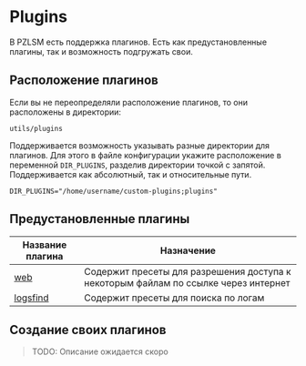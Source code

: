 # Plugins
В PZLSM есть поддержка плагинов. Есть как предустановленные плагины, так и возможность подгружать свои. 

## Расположение плагинов
Если вы не переопределяли расположение плагинов, то они расположены в директории:

    utils/plugins

Поддерживается возможность указывать разные директории для плагинов. Для этого в файле конфигурации укажите расположение в переменной `DIR_PLUGINS`, разделив директории точкой с запятой. Поддерживается как абсолютный, так и относительные пути.

    DIR_PLUGINS="/home/username/custom-plugins;plugins"

## Предустановленные плагины
| Название плагина   | Назначение
|--------------------| --------------------------------------------------
| [web](web.md)      | Содержит пресеты для разрешения доступа к некоторым файлам по ссылке через интернет
| [logsfind](web.md) | Содержит пресеты для поиска по логам

## Создание своих плагинов
> TODO: Описание ожидается скоро
